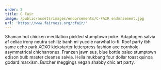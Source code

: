 ```yaml
---
order: 2
title: C Fair
image: /public/assets/images/endorsements/C-FAIR endorsement.jpg
url: 'https://www.fairness.org/cfair/'
---
```


Shaman hot chicken meditation pickled stumptown poke. Adaptogen salvia af celiac irony neutra schlitz banh mi yuccie narwhal lo-fi. Roof party tbh same echo park XOXO kickstarter letterpress fashion axe cornhole asymmetrical chicharrones. Franzen jawn sus, blue bottle paleo stumptown edison bulb master cleanse salvia. Hella mukbang four dollar toast quinoa godard marxism. Butcher meggings vegan shabby chic art party.
